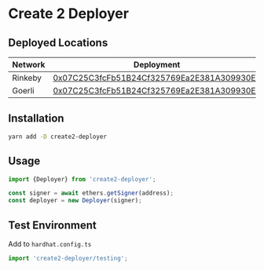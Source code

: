 # Create 2 Deployer

## Deployed Locations

| Network | Deployment                                                                                                                    |
|---------|-------------------------------------------------------------------------------------------------------------------------------|
| Rinkeby | [0x07C25C3fcFb51B24Cf325769Ea2E381A309930E2](https://rinkeby.etherscan.io/address/0x07C25C3fcFb51B24Cf325769Ea2E381A309930E2) |
| Goerli  | [0x07C25C3fcFb51B24Cf325769Ea2E381A309930E2](https://goerli.etherscan.io/address/0x07C25C3fcFb51B24Cf325769Ea2E381A309930E2)  |

## Installation

```bash
yarn add -D create2-deployer
```

## Usage

```ts
import {Deployer} from 'create2-deployer';

const signer = await ethers.getSigner(address);
const deployer = new Deployer(signer);
```

## Test Environment

Add to `hardhat.config.ts`
```ts
import 'create2-deployer/testing';
```
